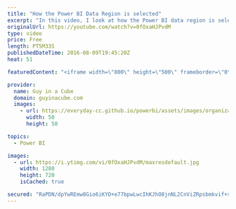```yaml
---
title: "How the Power BI Data Region is selected"
excerpt: "In this video, I look at how the Power BI data region is selected. This is the what you see when you go to About Power BI and see \"Your data is stored in\". You should take care to make sure this is where the majority of users you are before anyone signs up for Office 365, Power BI or other Microsoft"
originalUrl: https://youtube.com/watch?v=0fOxaHJPvdM
type: video
price: Free
length: PT5M33S
publishedDateTime: 2016-08-09T19:45:20Z
heat: 51

featuredContent: "<iframe width=\"800\" height=\"500\" frameborder=\"0\" src=\"https://www.youtube.com/embed/0fOxaHJPvdM\" allow=\"accelerometer; autoplay; encrypted-media; gyroscope; picture-in-picture\" allowfullscreen></iframe>"

provider:
  name: Guy in a Cube
  domain: guyinacube.com
  images:
    - url: https://everyday-cc.github.io/powerbi/assets/images/organizations/guyinacube.com-50x50.jpg
      width: 50
      height: 50

topics:
  - Power BI

images:
  - url: https://i.ytimg.com/vi/0fOxaHJPvdM/maxresdefault.jpg
    width: 1280
    height: 720
    isCached: true

secured: "RaPDN/dpYwREmw8Gio6iKYO+e77bpwLwcIhKJhO8jnNL2CnViZRpsbmkvif+s9TLDKWgjevXJSPevn+GTGcQpffL42YhuCOeOs9EbYl5Y/kB23OFu5SnK7VVfBgXOTe4GB9qRPpKzFA2k/5bv2xKvpqOIMGAIAegGvL7c1svGavMKFLAzc92GJNkplEz2nfHqHk2atN5ROsBgYnkyk5/Y6k79v8iWLYdfiU2bIYg9DactWHO7N0Nb/2UP4CHQx7k43H+2emsoTxRf6I4pnIN+Lw68FY/Ieqf8vx1SWT+xhEUwwsLWfzrYhR7HkV3n/ZMUPeYnSdVg34A79pU1zWsj1W9z+zdpDb5zF7s+s/QQvuUCJx/WZB5ZkS2Mr/h/jeU6uqKjVy4b01Rbr/UgRfJuXzUm0tEuoR5LVy/2EO4sAU=;6zgG/Gzrd/Uwyjf5C3CFEw=="
---
```



